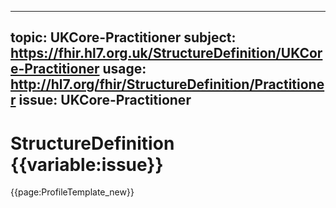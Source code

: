 
---
topic: UKCore-Practitioner
subject: https://fhir.hl7.org.uk/StructureDefinition/UKCore-Practitioner
usage: http://hl7.org/fhir/StructureDefinition/Practitioner
issue: UKCore-Practitioner
---
              
# StructureDefinition {{variable:issue}}

<nocheck>
{{page:ProfileTemplate_new}}
</nocheck>

